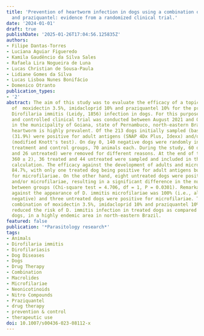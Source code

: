 ```yaml
---
title: 'Prevention of heartworm infection in dogs using a combination of moxidectin,  imidacloprid
  and praziquantel: evidence from a randomized clinical trial.'
date: '2024-01-01'
draft: true
publishDate: '2025-01-26T17:04:56.125835Z'
authors:
- Filipe Dantas-Torres
- Luciana Aguiar Figueredo
- Kamila Gaudêncio da Silva Sales
- Rafaela Lira Nogueira de Luna
- Lucas Christian de Sousa-Paula
- Lidiane Gomes da Silva
- Lucas Lisboa Nunes Bonifácio
- Domenico Otranto
publication_types:
- '2'
abstract: The aim of this study was to evaluate the efficacy of a topical combination
  of  moxidectin 3.5%, imidacloprid 10% and praziquantel 10% for the prevention of
  Dirofilaria immitis (Leidy, 1856) infection in dogs. For this purpose, a randomized
  and controlled clinical trial was conducted between August 2021 and October 2022,
  in the municipality of Goiana, state of Pernambuco, north-eastern Brazil, where
  heartworm is highly prevalent. Of the 213 dogs initially sampled (baseline), 68
  (31.9%) were positive for adult antigens (SNAP 4Dx Plus, Idexx) and/or microfilariae
  (modified Knott's test). On day 0, 140 negative dogs were randomly included in the
  treatment and control groups, 70 animals each. During the study, 60 dogs (34 treated
  and 26 untreated) were removed for different reasons. At the end of the study (day
  360 ± 2), 36 treated and 44 untreated were sampled and included in the efficacy
  calculation. The efficacy against the development of adults and microfilariae was
  84.7%, with only one treated dog being positive for adult antigens but negative
  for microfilariae. On the other hand, eight untreated dogs were positive for adult antigens
  and/or microfilariae, resulting in a significant difference in the number of positives
  between groups (Chi-square test = 4.706, df = 1, P = 0.0301). Remarkably, the efficacy
  against the appearance of D. immitis microfilariae was 100% (i.e., all treated dogs
  negative) and three untreated dogs were positive for microfilariae. The topical
  combination of moxidectin 3.5%, imidacloprid 10% and praziquantel 10% significantly
  reduced the risk of D. immitis infection in treated dogs as compared with untreated
  dogs, in a highly endemic area in north-eastern Brazil.
featured: false
publication: '*Parasitology research*'
tags:
- Animals
- Dirofilaria immitis
- Dirofilariasis
- Dog Diseases
- Dogs
- Drug Therapy
- Combination
- Macrolides
- Microfilariae
- Neonicotinoids
- Nitro Compounds
- Praziquantel
- drug therapy
- prevention & control
- therapeutic use
doi: 10.1007/s00436-023-08112-x
---
```


